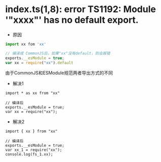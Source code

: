 # index.ts(1,8): error TS1192: Module '"xxxx"' has no default export.

- 原因

```js
import xx fom 'xx'

// 编译成 CommonJS后，如果"xx"没有default，则会报错
exports.__esModule = true;
var xx = require("xx").default
```

由于CommonJS和ESModule规范两者导出方式的不同

- 解决1

```tsx
import * as xx from "xx"

// 编译后
exports.__esModule = true;
var xx = require("xx");
```

- 解决2

```tsx
import { xx } from "xx"

// 编译后
exports.__esModule = true;
var xx_1 = require("xx");
console.log(fs_1.xx);
```

